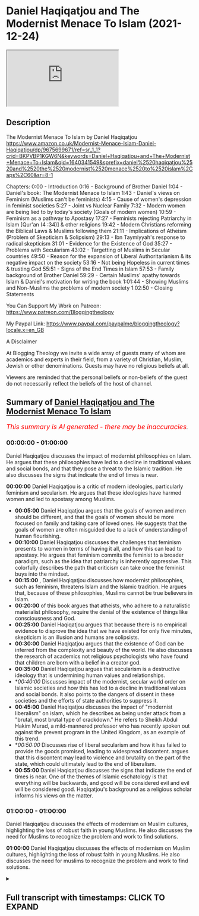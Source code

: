# Daniel Haqiqatjou and The Modernist Menace To Islam (2021-12-24)

<iframe loading='lazy' src='https://www.youtube.com/embed/mZAZktv6HWM'></iframe>

## Description

The Modernist Menace To Islam by Daniel Haqiqatjou 
https://www.amazon.co.uk/Modernist-Menace-Islam-Daniel-Haqiqatjou/dp/9675699671/ref=sr_1_1?crid=BKPVBP1KGW6N&keywords=Daniel+Haqiqatjou+and+The+Modernist+Menace+To+Islam&qid=1640341549&sprefix=daniel%2520haqiqatjou%2520and%2520the%2520modernist%2520menace%2520to%2520islam%2Caps%2C60&sr=8-1

Chapters:
0:00 - Introduction
0:16 - Background of Brother Daniel
1:04 - Daniel's book: The Modernist Menace to Islam
1:43 - Daniel's views on Feminism
(Muslims can't be feminists)
4:15 - Cause of women's depression in feminist societies
5:27 - Joint vs Nuclear Family
7:32 - Modern women are being lied to by today's society (Goals of modern women)
10:59 - Feminism as a pathway to Apostasy
17:27 - Feminists rejecting Patriarchy in Islam [Qur'an (4 :34)] & other religions
19:42 - Modern Christians reforming the Biblical Laws & Muslims following them
21:11 - Implications of Atheism 
(Problem of Skepticism & Solipsism)
29:13 - Ibn Taymiyyah's response to radical skepticism
31:01 - Evidence for the Existence of God
35:27 - Problems with Secularism
43:02 - Targetting of Muslims in Secular countries
49:50 - Reason for the expansion of Liberal Authoritarianism & its negative impact on the society
53:16 - Not being Hopeless in current times & trusting God
55:51 - Signs of the End Times in Islam
57:53 - Family background of Brother Daniel
59:29 - Certain Muslims' apathy towards Islam & Daniel's motivation for writing the book
1:01:44 - Showing Muslims and Non-Muslims the problems of modern society
1:02:50 - Closing Statements


You Can Support My Work on Patreon:
https://www.patreon.com/Bloggingtheology

My Paypal Link: 
https://www.paypal.com/paypalme/bloggingtheology?locale.x=en_GB

A Disclaimer

At Blogging Theology we invite a wide array of guests many of whom are academics and experts in their field, from a variety of Christian, Muslim, Jewish or other denominations. Guests may have no religious beliefs at all. 

Viewers are reminded that the personal beliefs or non-beliefs of the guest do not necessarily reflect the beliefs of the host of channel.

## Summary of [Daniel Haqiqatjou and The Modernist Menace To Islam](https://www.youtube.com/watch?v=mZAZktv6HWM)


*<span style="color:red; font-size:125%">This summary is AI generated - there may be inaccuracies</span>. [](/)*

### <a onclick="modifyYTiframeseektime('0')">00:00:00</a> - <a onclick="modifyYTiframeseektime('3600')">01:00:00</a>

 Daniel Haqiqatjou discusses the impact of modernist philosophies on Islam. He argues that these philosophies have led to a decline in traditional values and social bonds, and that they pose a threat to the Islamic tradition. He also discusses the signs that indicate the end of times is near.

**<a onclick="modifyYTiframeseektime('0')">00:00:00</a>** Daniel Haqiqatjou is a critic of modern ideologies, particularly feminism and secularism. He argues that these ideologies have harmed women and led to apostasy among Muslims.
* **<a onclick="modifyYTiframeseektime('300')">00:05:00</a>** Daniel Haqiqatjou argues that the goals of women and men should be different, and that the goals of women should be more focused on family and taking care of loved ones. He suggests that the goals of women are often misguided due to a lack of understanding of human flourishing.
* **<a onclick="modifyYTiframeseektime('600')">00:10:00</a>** Daniel Haqiqatjou discusses the challenges that feminism presents to women in terms of having it all, and how this can lead to apostasy. He argues that feminism commits the feminist to a broader paradigm, such as the idea that patriarchy is inherently oppressive. This colorfully describes the path that criticism can take once the feminist buys into the mindset.
* **<a onclick="modifyYTiframeseektime('900')">00:15:00</a>** , Daniel Haqiqatjou discusses how modernist philosophies, such as feminism, threatens Islam and the Islamic tradition. He argues that, because of these philosophies, Muslims cannot be true believers in Islam.
* **<a onclick="modifyYTiframeseektime('1200')">00:20:00</a>** of this book argues that atheists, who adhere to a naturalistic materialist philosophy, require the denial of the existence of things like consciousness and God.
* **<a onclick="modifyYTiframeseektime('1500')">00:25:00</a>** Daniel Haqiqatjou argues that because there is no empirical evidence to disprove the idea that we have existed for only five minutes, skepticism is an illusion and humans are solipsists.
* **<a onclick="modifyYTiframeseektime('1800')">00:30:00</a>** Daniel Haqiqatjou argues that the existence of God can be inferred from the complexity and beauty of the world. He also discusses the research of academics not religious psychologists who have found that children are born with a belief in a creator god.
* **<a onclick="modifyYTiframeseektime('2100')">00:35:00</a>** Daniel Haqiqatjou argues that secularism is a destructive ideology that is undermining human values and relationships.
* **<a onclick="modifyYTiframeseektime('2400')">00:40:00</a>* Discusses impact of the modernist, secular world order on Islamic societies and how this has led to a decline in traditional values and social bonds. It also points to the dangers of dissent in these societies and the efforts of state authorities to suppress it.
* **<a onclick="modifyYTiframeseektime('2700')">00:45:00</a>** Daniel Haqiqatjou discusses the impact of "modernist liberalism" on islam, which he describes as being under attack from a "brutal, most brutal type of crackdown." He refers to Sheikh Abdul Hakim Murad, a mild-mannered professor who has recently spoken out against the prevent program in the United Kingdom, as an example of this trend.
* **<a onclick="modifyYTiframeseektime('3000')">00:50:00</a>* Discusses rise of liberal secularism and how it has failed to provide the goods promised, leading to widespread discontent. argues that this discontent may lead to violence and brutality on the part of the state, which could ultimately lead to the end of liberalism.
* **<a onclick="modifyYTiframeseektime('3300')">00:55:00</a>**  Daniel Haqiqatjou discusses the signs that indicate the end of times is near. One of the themes of Islamic eschatology is that everything will be backwards, and good will be considered evil and evil will be considered good. Haqiqatjou's background as a religious scholar informs his views on the matter.
### <a onclick="modifyYTiframeseektime('3600')">01:00:00</a> - <a onclick="modifyYTiframeseektime('3600')">01:00:00</a>

Daniel Haqiqatjou discusses the effects of modernism on Muslim cultures, highlighting the loss of robust faith in young Muslims. He also discusses the need for Muslims to recognize the problem and work to find solutions.

**<a onclick="modifyYTiframeseektime('3600')">01:00:00</a>** Daniel Haqiqatjou discusses the effects of modernism on Muslim cultures, highlighting the loss of robust faith in young Muslims. He also discusses the need for muslims to recognize the problem and work to find solutions.

<details><summary><h2>Full transcript with timestamps: CLICK TO EXPAND</h2></summary>

<a onclick="modifyYTiframeseektime('2')">0:00:02</a> Well hello everyone again and welcome to 
Blogging Theology. Today I am delighted    
<a onclick="modifyYTiframeseektime('8')">0:00:08</a> to talk to Daniel Haqiqatjou! 
You are most welcome Daniel.    
<a onclick="modifyYTiframeseektime('14')">0:00:14</a> Thank you for having me Paul. Just a little 
bit background for those who who don't know    
<a onclick="modifyYTiframeseektime('19')">0:00:19</a> Daniel: he was born in Houston, Texas and comes from 
what he calls a secular a liberal secular muslim    
<a onclick="modifyYTiframeseektime('26')">0:00:26</a> background he studied physics as an 
undergraduate at Harvard University and    
<a onclick="modifyYTiframeseektime('31')">0:00:31</a> completed graduate studies in philosophy (a great 
combination by the way physics and philosophy).    
<a onclick="modifyYTiframeseektime('36')">0:00:36</a> He is a student of knowledge studying 
traditionally with respected scholars, he's    
<a onclick="modifyYTiframeseektime('42')">0:00:42</a> the founder and editor in chief of MuslimSkeptic
and alternative muslim news research and opinion    
<a onclick="modifyYTiframeseektime('49')">0:00:49</a> outlet. He's also the founder of Alasna Institute 
and writes in lectures on contemporary issues    
<a onclick="modifyYTiframeseektime('56')">0:00:56</a> surrounding muslims and modernity over the past 10 
years and has spoken at universities and mosques    
<a onclick="modifyYTiframeseektime('62')">0:01:02</a> around the world. I recently read his fascinating 
new book here it is The Modernist Menace to    
<a onclick="modifyYTiframeseektime('69')">0:01:09</a> Islam, A Muslim Critique of Modern -Isms which is an 
uncompromising critique of contemporary ideologies    
<a onclick="modifyYTiframeseektime('79')">0:01:19</a> ranging from feminism to secularism to atheism. 
Daniel is very popular with many muslims for his    
<a onclick="modifyYTiframeseektime('87')">0:01:27</a> confident no-nonsense defense of traditional 
islam and his refutations of many aspects of    
<a onclick="modifyYTiframeseektime('94')">0:01:34</a> the zeitgeist which he believes threaten muslim 
faith. Now his book the Modernist Menace to Islam    
<a onclick="modifyYTiframeseektime('101')">0:01:41</a> covers many subjects but can we perhaps begin by 
looking at your views on feminism which take up    
<a onclick="modifyYTiframeseektime('108')">0:01:48</a> a big chunk of your book. Actually you mention in 
your book that at Harvard you considered yourself    
<a onclick="modifyYTiframeseektime('114')">0:01:54</a> a feminist because of the damage done by 
domestic abuse against women now you see    
<a onclick="modifyYTiframeseektime('122')">0:02:02</a> feminism as not only a problem but as a pathway 
to apostasy. Could you explain what happened?  
<a onclick="modifyYTiframeseektime('132')">0:02:12</a> Well I realized that um well 
let me just start by saying this  
<a onclick="modifyYTiframeseektime('141')">0:02:21</a> i realized that islam first of all 
is a patriarchal religion islam    
<a onclick="modifyYTiframeseektime('148')">0:02:28</a> is patriarchal at its core and 
feminism is contrary at its essence to    
<a onclick="modifyYTiframeseektime('156')">0:02:36</a> patriarchy feminism is an attack against 
patriarchy and so this was really the    
<a onclick="modifyYTiframeseektime('162')">0:02:42</a> first sign that look if i'm going to be 
a muslim i cannot be a feminist this is  
<a onclick="modifyYTiframeseektime('172')">0:02:52</a> isn't feminism in islam so what i came to 
realize pretty quickly is that feminism doesn't    
<a onclick="modifyYTiframeseektime('179')">0:02:59</a> have a monopoly over defending women's rights uh 
feminism doesn't have a monopoly over protecting    
<a onclick="modifyYTiframeseektime('187')">0:03:07</a> women from uh legitimate domestic abuse 
uh you know real cases of domestic abuse    
<a onclick="modifyYTiframeseektime('193')">0:03:13</a> or domestic violence or what have you um in 
fact all systems of morality claim to protect    
<a onclick="modifyYTiframeseektime('201')">0:03:21</a> women's rights and men's rights and everyone's 
rights that's what all systems of morality    
<a onclick="modifyYTiframeseektime('208')">0:03:28</a> claim but who is really true to that claim 
which system of morality is true to that claim    
<a onclick="modifyYTiframeseektime('214')">0:03:34</a> and when we do that kind of analysis and 
we do that kind of comparison we see that    
<a onclick="modifyYTiframeseektime('220')">0:03:40</a> feminism actually has created women who are 
oppressed and who are very unhappy who are very    
<a onclick="modifyYTiframeseektime('228')">0:03:48</a> um you know beleaguered by the the modern 
conception of what a woman should be and what    
<a onclick="modifyYTiframeseektime('234')">0:03:54</a> a woman should do and how a woman should live um 
and all of the studies and statistics bear this    
<a onclick="modifyYTiframeseektime('241')">0:04:01</a> out that women are more depressed than they've 
ever been in countries where they have the most    
<a onclick="modifyYTiframeseektime('248')">0:04:08</a> they that score the highest on the so-called 
feminist index or women's rights index indices so    
<a onclick="modifyYTiframeseektime('255')">0:04:15</a> daniel what is it daniel specifically that is 
making women depressed in these very high feminist    
<a onclick="modifyYTiframeseektime('262')">0:04:22</a> committed societies what's going on exactly do 
you think well the the scientific research hasn't    
<a onclick="modifyYTiframeseektime('270')">0:04:30</a> come to definitive conclusions because it's a 
highly politicized topic that goes contrary to    
<a onclick="modifyYTiframeseektime('277')">0:04:37</a> the zeitgeist as you said the the western 
modernist zeitgeist but as muslims i think it's    
<a onclick="modifyYTiframeseektime('285')">0:04:45</a> we can see like when i look at my own family 
and i look to women in previous generations    
<a onclick="modifyYTiframeseektime('291')">0:04:51</a> such as my grandmothers my gran grandmothers my 
great-grandmothers the way that they lived their    
<a onclick="modifyYTiframeseektime('298')">0:04:58</a> lives and the stories i hear about how they were 
living granted this is anecdotal but they were    
<a onclick="modifyYTiframeseektime('305')">0:05:05</a> living very simple lives surrounded by loved ones 
taken care of by their husbands and their male    
<a onclick="modifyYTiframeseektime('312')">0:05:12</a> family taking care of children and being in these 
very supportive loving households and that was    
<a onclick="modifyYTiframeseektime('321')">0:05:21</a> the norm yes there were exceptions yes there are 
you know bad cases everywhere these were extended    
<a onclick="modifyYTiframeseektime('328')">0:05:28</a> families weren't they they weren't like our 
modern narrow nuclear family with just a mother    
<a onclick="modifyYTiframeseektime('332')">0:05:32</a> and a father and 2.4 kids or whatever it is these 
are much broader family structures and networks    
<a onclick="modifyYTiframeseektime('338')">0:05:38</a> weren't they i think yeah of course you have these 
extended families and and this is something that    
<a onclick="modifyYTiframeseektime('344')">0:05:44</a> the vast majority of humanity has lived in 
this kind of um with this kind of family    
<a onclick="modifyYTiframeseektime('349')">0:05:49</a> kinship structure and you know even if we just 
want to purely take an evolutionary perspective    
<a onclick="modifyYTiframeseektime('356')">0:05:56</a> if if we want to take a purely evolutionary 
secular perspective if humanity has been living    
<a onclick="modifyYTiframeseektime('363')">0:06:03</a> in these kinds of networks with these kinds 
of gender roles for men and women and women    
<a onclick="modifyYTiframeseektime('370')">0:06:10</a> through evolutionary processes have been 
conditioned to a certain kind of personality type    
<a onclick="modifyYTiframeseektime('375')">0:06:15</a> certain kinds of emotional emotions certain kinds 
of behavior certain types of instincts and then    
<a onclick="modifyYTiframeseektime('381')">0:06:21</a> suddenly within the past 100 years say or 50 years 
take them to a completely different mode of life    
<a onclick="modifyYTiframeseektime('390')">0:06:30</a> form of life then don't you think that that's 
going to have a big psychological impact and    
<a onclick="modifyYTiframeseektime('397')">0:06:37</a> arguably a destructive one so i think even from 
an evolution purely evolutionary perspective that    
<a onclick="modifyYTiframeseektime('403')">0:06:43</a> would make sense but from an islamic perspective 
from the islamic standpoint it makes sense as    
<a onclick="modifyYTiframeseektime('408')">0:06:48</a> well that allah has created women with certain 
intuition certain motherly instincts certain    
<a onclick="modifyYTiframeseektime('417')">0:06:57</a> um a certain need to have children a biological 
need to have children and nurture children and    
<a onclick="modifyYTiframeseektime('424')">0:07:04</a> family to be a supportive uh wife to be taken 
care of by a strong husband who loves her and    
<a onclick="modifyYTiframeseektime('434')">0:07:14</a> takes care of her and this is something that the 
modern world denies it fundamentally denies um you    
<a onclick="modifyYTiframeseektime('442')">0:07:22</a> can say nature or you can say it fundamentally 
denies the way that the creator has created    
<a onclick="modifyYTiframeseektime('448')">0:07:28</a> women and men yeah i mean there's a fascinating 
article by um khalid who i believe is your    
<a onclick="modifyYTiframeseektime('454')">0:07:34</a> wife actually um uh where she wrote incredibly 
articulate um and hard-hitting piece about the    
<a onclick="modifyYTiframeseektime('462')">0:07:42</a> myth or the lie as she calls it uh that women are 
told that they can have it all women can have it    
<a onclick="modifyYTiframeseektime('468')">0:07:48</a> all so they can have a career they can have highly 
successful jobs and they can have a family and    
<a onclick="modifyYTiframeseektime('473')">0:07:53</a> they can have children they can have everything 
and she's saying this is a lie because obviously    
<a onclick="modifyYTiframeseektime('478')">0:07:58</a> common sense would suggest one can't have it 
all but this results in this kind of existential    
<a onclick="modifyYTiframeseektime('483')">0:08:03</a> crisis that leads to depression and unhappiness 
that you allude to would that be a key factor do    
<a onclick="modifyYTiframeseektime('488')">0:08:08</a> you think in what you're describing yeah why are 
these goals that women should have you know to    
<a onclick="modifyYTiframeseektime('495')">0:08:15</a> be you know a c-level executive at a fortune 500 
company and you know why should that be a goal for    
<a onclick="modifyYTiframeseektime('505')">0:08:25</a> women why should that be a goal for 
men i mean we could ask these fun    
<a onclick="modifyYTiframeseektime('508')">0:08:28</a> we should ask these fundamental questions about 
the meaning of life and how we should spend the    
<a onclick="modifyYTiframeseektime('514')">0:08:34</a> limited time we have in this dunya on this 
earth why are these goals to pursue again    
<a onclick="modifyYTiframeseektime('520')">0:08:40</a> even if we take the assumption the materialistic 
assumption that happiness is the ultimate end okay    
<a onclick="modifyYTiframeseektime('530')">0:08:50</a> i think most people don't have a kind of 
reductionist understanding of happiness that oh    
<a onclick="modifyYTiframeseektime('537')">0:08:57</a> happiness just means dopamine neurotransmitters 
in the brain and because if that truly were    
<a onclick="modifyYTiframeseektime('544')">0:09:04</a> you know the kind of happiness that humans should 
aspire to then we should just be hooked up to    
<a onclick="modifyYTiframeseektime('549')">0:09:09</a> these kind of like or given soma right a brave 
new world just be given certain drugs that will    
<a onclick="modifyYTiframeseektime('555')">0:09:15</a> um you know artificially create this sense of 
this high of euphoria constantly like if that's    
<a onclick="modifyYTiframeseektime('563')">0:09:23</a> truly you know our view of what happiness is 
and how it should be pursued but no we have a    
<a onclick="modifyYTiframeseektime('568')">0:09:28</a> we have a more complex um profound understanding 
of human flourishing and and what true happiness    
<a onclick="modifyYTiframeseektime('575')">0:09:35</a> in in the in its fullest sense means i think 
all humans share this um this kind of view    
<a onclick="modifyYTiframeseektime('582')">0:09:42</a> and if that's the case then why would you know 
maximizing our income at all costs no matter what    
<a onclick="modifyYTiframeseektime('591')">0:09:51</a> why would why would that lead to that kind of 
happiness why would you know becoming a you know    
<a onclick="modifyYTiframeseektime('596')">0:09:56</a> c-level executive for a fortune 500 company or you 
know becoming the most you know renowned academic    
<a onclick="modifyYTiframeseektime('604')">0:10:04</a> in the university system but you had to sacrifice 
uh all meaningful human connection and and really    
<a onclick="modifyYTiframeseektime('612')">0:10:12</a> i mean this is again a scientific fact and 
it's also a metaphysical truth that the deepest    
<a onclick="modifyYTiframeseektime('618')">0:10:18</a> connections that we have as human beings are with 
blood with kin and you know we can obviously make    
<a onclick="modifyYTiframeseektime('624')">0:10:24</a> connections deep profound connections with others 
who are not kin but you cannot take a human being    
<a onclick="modifyYTiframeseektime('633')">0:10:33</a> and break him off of all family ties and 
expect that he will be in his best state uh    
<a onclick="modifyYTiframeseektime('639')">0:10:39</a> psychologically even though we all know family 
members can be difficult but that's also the    
<a onclick="modifyYTiframeseektime('645')">0:10:45</a> benefit of having extended family because if you 
if you have trouble with one or two family members    
<a onclick="modifyYTiframeseektime('650')">0:10:50</a> you still have an entire network a support system 
uh to to be able to live happily with and and    
<a onclick="modifyYTiframeseektime('658')">0:10:58</a> you know support so you've mentioned the the 
difficulties that this whole uh the feminist    
<a onclick="modifyYTiframeseektime('663')">0:11:03</a> thrusters presents to women in terms of having it 
all and that that being a myth but you also did    
<a onclick="modifyYTiframeseektime('668')">0:11:08</a> mention that feminism is a pathway to apostasy 
and in your book you uh you do outline several    
<a onclick="modifyYTiframeseektime('674')">0:11:14</a> stages that doesn't start off with apostasy far 
from it but as the end stage i think it's stage    
<a onclick="modifyYTiframeseektime('679')">0:11:19</a> five or something where where uh after a series 
of uh struggling with the text and the hadith    
<a onclick="modifyYTiframeseektime('686')">0:11:26</a> and the ulama and the scholarly rulings over the 
centuries ultimately the muslim feminists as you    
<a onclick="modifyYTiframeseektime('692')">0:11:32</a> as you understand them will end up apostasizing 
uh what what is this final end stage why do women    
<a onclick="modifyYTiframeseektime('698')">0:11:38</a> what are some women anyway apostasize some islam 
well they um that's not their conscious goal    
<a onclick="modifyYTiframeseektime('706')">0:11:46</a> or they don't necessarily consciously see 
it happening it's just something that they    
<a onclick="modifyYTiframeseektime('710')">0:11:50</a> fall into because of what feminism commits them 
to intellectually and emotionally because the    
<a onclick="modifyYTiframeseektime('719')">0:11:59</a> you know the way that i describe the 
stages is that the first stage is basically    
<a onclick="modifyYTiframeseektime('724')">0:12:04</a> coming from perhaps legitimate grievances with 
certain muslim male figures that they see in    
<a onclick="modifyYTiframeseektime('730')">0:12:10</a> their lives maybe at the mosque or you know in the 
broader community and they have these criticisms    
<a onclick="modifyYTiframeseektime('738')">0:12:18</a> and they feel like or grievances and they feel 
like feminism addresses those grievances but    
<a onclick="modifyYTiframeseektime('744')">0:12:24</a> the thing is that feminism commits the feminist 
to a broader paradigm or a broader commitment    
<a onclick="modifyYTiframeseektime('752')">0:12:32</a> such as the idea that patriarchy is inherently 
oppressive male authority is inherently a pr    
<a onclick="modifyYTiframeseektime('762')">0:12:42</a> excuse me male authority is inherently oppressive 
and anything that lacks female representation is    
<a onclick="modifyYTiframeseektime('771')">0:12:51</a> inherently illegitimate so that takes that takes 
them through down this path so initially it starts    
<a onclick="modifyYTiframeseektime('779')">0:12:59</a> with these perhaps legitimate grievances with a 
local imam or some figure somewhere in the muslim    
<a onclick="modifyYTiframeseektime('787')">0:13:07</a> community but then the because of these other 
commitments that criticism cannot just stop with    
<a onclick="modifyYTiframeseektime('794')">0:13:14</a> the local imam it has to be extended to well all 
of the islamic scholarly tradition because when we    
<a onclick="modifyYTiframeseektime('801')">0:13:21</a> look at the islamic tradition it is predominantly 
muslim men who are the main intellectuals and    
<a onclick="modifyYTiframeseektime('809')">0:13:29</a> the main scholars of this tradition and 
that's not to say that there have been    
<a onclick="modifyYTiframeseektime('814')">0:13:34</a> been female scholars because they're they there 
have been but they were definitely a very small    
<a onclick="modifyYTiframeseektime('821')">0:13:41</a> minority so then we have to ask the question or 
the feminist will ask the question why is this and    
<a onclick="modifyYTiframeseektime('827')">0:13:47</a> the answer that feminism gives is because is that 
the men of this tradition have been marginalizing    
<a onclick="modifyYTiframeseektime('834')">0:13:54</a> women deliberately and have been actually 
silencing these women or holding them back    
<a onclick="modifyYTiframeseektime('841')">0:14:01</a> uh preventing them from speaking that's the 
feminist answer so what this this color is    
<a onclick="modifyYTiframeseektime('847')">0:14:07</a> the entire scholarly tradition you look at someone 
like imam razadi well why isn't ghazali why is it    
<a onclick="modifyYTiframeseektime('857')">0:14:17</a> lifting up women and you know why is he you know 
not bringing someone uh you know alongside him and    
<a onclick="modifyYTiframeseektime('865')">0:14:25</a> trying to champion uh women's voices clearly he's 
marginalizing women he's actually silencing women    
<a onclick="modifyYTiframeseektime('873')">0:14:33</a> he has all of this authority and never once 
does he use it to uh promote the visibility uh    
<a onclick="modifyYTiframeseektime('880')">0:14:40</a> of a woman's voice for example these are the kinds 
of thoughts that will inevitably come once you've    
<a onclick="modifyYTiframeseektime('886')">0:14:46</a> bought in to the feminist mindset and and so this 
extends through all of islamic scholarship and    
<a onclick="modifyYTiframeseektime('894')">0:14:54</a> once you have undermined the moral legitimacy of 
all of these islamic scholars then really how can    
<a onclick="modifyYTiframeseektime('902')">0:15:02</a> you access the isl islam how can you access islam 
itself the only reason that we have islam the only    
<a onclick="modifyYTiframeseektime('910')">0:15:10</a> reason that we have the quran or we have hadith or 
we have we have you know tafsir or the spiritual    
<a onclick="modifyYTiframeseektime('918')">0:15:18</a> sciences of tasawa for any of these uh important 
islamic sciences ulum is because of this vast    
<a onclick="modifyYTiframeseektime('928')">0:15:28</a> rigorous uh tradition of islamic transmission 
the scholarly tradition this is this is the    
<a onclick="modifyYTiframeseektime('935')">0:15:35</a> only reason that we have it so then you have 
un you fundamentally undermined that tradition    
<a onclick="modifyYTiframeseektime('940')">0:15:40</a> just because of your feminist commitments 
but but it doesn't even stop there because    
<a onclick="modifyYTiframeseektime('945')">0:15:45</a> you have to start questioning um hadith 
you have to start questioning the quran    
<a onclick="modifyYTiframeseektime('951')">0:15:51</a> and this is where okay because you can still 
you can it's you know questionable whether    
<a onclick="modifyYTiframeseektime('956')">0:15:56</a> you can be a muslim if you've rejected the 
islamic tradition because you have no basis    
<a onclick="modifyYTiframeseektime('963')">0:16:03</a> for making claims about the quran and hadith or 
you're just being intellectually inconsistent    
<a onclick="modifyYTiframeseektime('968')">0:16:08</a> for example you say oh yeah i believe in 
um you know the this interpretation of the    
<a onclick="modifyYTiframeseektime('973')">0:16:13</a> quran okay well where did you get that 
interpretation of quran did you take it    
<a onclick="modifyYTiframeseektime('978')">0:16:18</a> from a scholar from the sky like from you know ibn 
kefir or imam kortubi from the tafsir tradition or    
<a onclick="modifyYTiframeseektime('986')">0:16:26</a> you just happen to have a understanding of 
the quran on your own that happens to match    
<a onclick="modifyYTiframeseektime('993')">0:16:33</a> the orthodox interpretation how convenient 
but in reality we see most of these feminists    
<a onclick="modifyYTiframeseektime('1000')">0:16:40</a> completely heterodox and bring these deviant 
bizarre interpretations of the quran and academics    
<a onclick="modifyYTiframeseektime('1009')">0:16:49</a> such as amina wadud for example who says outright 
that we should have the ability to say no to the    
<a onclick="modifyYTiframeseektime('1015')">0:16:55</a> quran if we have a moral problem with something 
that we read in the quran and we see that this is    
<a onclick="modifyYTiframeseektime('1022')">0:17:02</a> contrary to our conscience then we should have 
the moral right to say no to the quran and    
<a onclick="modifyYTiframeseektime('1029')">0:17:09</a> it's a very difficult thing to understand because 
the quran is or describes itself as the actual    
<a onclick="modifyYTiframeseektime('1034')">0:17:14</a> speech of god himself so it sounds like they're 
inviting people to say no to god and people who    
<a onclick="modifyYTiframeseektime('1040')">0:17:20</a> say no to god are not normally characterized as 
believers rather as anti-believers there uh and    
<a onclick="modifyYTiframeseektime('1046')">0:17:26</a> so on i mean i i'm reading from a very moderate 
translation here this is translation of the quran    
<a onclick="modifyYTiframeseektime('1051')">0:17:31</a> by abdul haleem the famous british scholar and 
just the the famous 4 34 004 verse 34 which you    
<a onclick="modifyYTiframeseektime('1059')">0:17:39</a> alluded to several times in your book and there 
are different translations of them this is a very    
<a onclick="modifyYTiframeseektime('1063')">0:17:43</a> moderate translation it says husbands should take 
good care of their wives with the bounties god has    
<a onclick="modifyYTiframeseektime('1070')">0:17:50</a> given to some more than others and with what they 
spend out of their own money righteous wives are    
<a onclick="modifyYTiframeseektime('1076')">0:17:56</a> devout and god what what god has given them uh 
what god sorry what god would have them guard    
<a onclick="modifyYTiframeseektime('1083')">0:18:03</a> in their husband's absence and so on but this 
is clearly patriarchal and this is god speaking    
<a onclick="modifyYTiframeseektime('1091')">0:18:11</a> uh if you're a muslim obviously and there are 
many similar verses in the new testament and in    
<a onclick="modifyYTiframeseektime('1095')">0:18:15</a> the jewish bible and probably in most scriptures 
in the world's religions it's not all scriptures    
<a onclick="modifyYTiframeseektime('1100')">0:18:20</a> of the world's religion so to say no to to god 
whatever tradition you're in is quite a big price    
<a onclick="modifyYTiframeseektime('1106')">0:18:26</a> to pay for your conscience as you put it yeah i 
mean this is actually the nature of feminism from    
<a onclick="modifyYTiframeseektime('1114')">0:18:34</a> the first wave of feminism um activists like 
elizabeth caddy stanton for example or susan b    
<a onclick="modifyYTiframeseektime('1122')">0:18:42</a> anthony they were very rapidly anti-religious 
and they identified like this is the main    
<a onclick="modifyYTiframeseektime('1130')">0:18:50</a> support behind patriarchy as a concept within 
society is religion and so they were um    
<a onclick="modifyYTiframeseektime('1138')">0:18:58</a> they understood very well their project to attack 
um the church and to attack the bible they even    
<a onclick="modifyYTiframeseektime('1147')">0:19:07</a> wrote you know the woman's bible as a kind of act 
of defiance against the church like i'm and this    
<a onclick="modifyYTiframeseektime('1154')">0:19:14</a> is we're talking about the 19th century imagine 
somewhat like a muslim today we we can complain    
<a onclick="modifyYTiframeseektime('1159')">0:19:19</a> about amina wadud saying no to the quran but to 
her credit she hasn't written a woman's quran    
<a onclick="modifyYTiframeseektime('1166')">0:19:26</a> right so this is but these are the these 
are the type of people that muslim feminists    
<a onclick="modifyYTiframeseektime('1173')">0:19:33</a> hold in high regard as the founders of the 
feminist movement and and it's it's anti-religion    
<a onclick="modifyYTiframeseektime('1180')">0:19:40</a> from its very beginning so it seems to me people 
do this they do they're not on this issue but on    
<a onclick="modifyYTiframeseektime('1185')">0:19:45</a> the issue the homosexuality issue and so on they 
can say about the bible ah well the apostle paul    
<a onclick="modifyYTiframeseektime('1190')">0:19:50</a> in romans chapter 1 or 1 corinthians 6 9 he 
didn't really understand modern understandings    
<a onclick="modifyYTiframeseektime('1195')">0:19:55</a> of homosexuality and therefore what he said 
is strictly cultural is irrelevant we leave    
<a onclick="modifyYTiframeseektime('1200')">0:20:00</a> it 2000 years ago but you're talking about the 
quran which every syllable claims to be from god    
<a onclick="modifyYTiframeseektime('1205')">0:20:05</a> you can't say that god didn't understand you know 
he is eternally present he understands everything    
<a onclick="modifyYTiframeseektime('1211')">0:20:11</a> and this is his final commandment his final word 
to mankind from a muslim point of view so you    
<a onclick="modifyYTiframeseektime('1217')">0:20:17</a> can't make that hermeneutical move you're simply 
not open to one i don't think islamically anyway    
<a onclick="modifyYTiframeseektime('1225')">0:20:25</a> yeah i completely agree the quran is setting a 
moral standard um from the time of the prophet    
<a onclick="modifyYTiframeseektime('1233')">0:20:33</a> sallallahu alaihi wasallam till the 
end of time and if you're going to have    
<a onclick="modifyYTiframeseektime('1238')">0:20:38</a> a moral objection that's going to create problems 
for your faith okay well that's that's very very    
<a onclick="modifyYTiframeseektime('1245')">0:20:45</a> interesting thank you for that that's moving on 
now to uh that there may many gems actually in    
<a onclick="modifyYTiframeseektime('1250')">0:20:50</a> this book if people uh get it um it's full of 
a very robust refutations of the contemporary    
<a onclick="modifyYTiframeseektime('1256')">0:20:56</a> zeitgeist and there's just a little section 
here on page 18 if i if i may just read it    
<a onclick="modifyYTiframeseektime('1261')">0:21:01</a> to uh viewers just so they get a flavor of 
uh daniel's book and it's and apparently an    
<a onclick="modifyYTiframeseektime('1268')">0:21:08</a> um a not particularly gripping headlight it 
says the unintended implications of atheism    
<a onclick="modifyYTiframeseektime('1274')">0:21:14</a> but i thought it was rather clever he writes 
materialists naturalists and atheists have a long    
<a onclick="modifyYTiframeseektime('1280')">0:21:20</a> history of denying the existence of things that do 
not fit into their very narrow limited conception    
<a onclick="modifyYTiframeseektime('1286')">0:21:26</a> of existence god is always number one on their 
list of targets for denial but what the public    
<a onclick="modifyYTiframeseektime('1294')">0:21:34</a> does not realize and atheists do not publicize 
is that their naturalistic materialist philosophy    
<a onclick="modifyYTiframeseektime('1301')">0:21:41</a> requires the denial of much more than god this is 
where it gets interesting i think they do not want    
<a onclick="modifyYTiframeseektime('1307')">0:21:47</a> the public at large to be aware of this because 
then the people will wake up and see what a silly    
<a onclick="modifyYTiframeseektime('1313')">0:21:53</a> picture of the world these philosophers these 
philosophies rather commit one two for example the    
<a onclick="modifyYTiframeseektime('1320')">0:22:00</a> strict scientific empiricism required by the new 
atheists the idea that the only things that exist    
<a onclick="modifyYTiframeseektime('1327')">0:22:07</a> are those observable and detectable by science 
also requires denying the existence of the minds    
<a onclick="modifyYTiframeseektime('1335')">0:22:15</a> and certainly the minds of others science 
has not detected the mind only electrical    
<a onclick="modifyYTiframeseektime('1341')">0:22:21</a> signals in the brain can be detected but that 
is not the same thing as the mind daniel writes    
<a onclick="modifyYTiframeseektime('1347')">0:22:27</a> have you ever seen someone else's mind the test 
we can all do have you experienced their inner    
<a onclick="modifyYTiframeseektime('1353')">0:22:33</a> thoughts have you felt their emotions no all 
we can see is external behavior the internal    
<a onclick="modifyYTiframeseektime('1361')">0:22:41</a> mind of others is inaccessible to our perceptual 
faculties so does that mean that we disbelieve    
<a onclick="modifyYTiframeseektime('1368')">0:22:48</a> that others possess consciousnesses like our 
own if we consistently apply the standards of    
<a onclick="modifyYTiframeseektime('1374')">0:22:54</a> scientific empiricism used by atheists 
that would be the inescapable conclusion    
<a onclick="modifyYTiframeseektime('1380')">0:23:00</a> doing so is preposterous which is why we reject 
scientific empiricism and the simple-minded    
<a onclick="modifyYTiframeseektime('1387')">0:23:07</a> atheism that relies on it end quote so that's 
a typical bit of prose there from daniel in his    
<a onclick="modifyYTiframeseektime('1394')">0:23:14</a> uh book lots of punchy arguments uh there um so 
i'll leave that for you but there's anything you    
<a onclick="modifyYTiframeseektime('1400')">0:23:20</a> want to to add to that i mean is it really the 
case we can't obviously we can't see people's    
<a onclick="modifyYTiframeseektime('1405')">0:23:25</a> minds we can't know what people think but is there 
no way of yet or gauging what the contents of    
<a onclick="modifyYTiframeseektime('1411')">0:23:31</a> someone's mind is are we really that in the dark 
about consciousness well this is a common point    
<a onclick="modifyYTiframeseektime('1417')">0:23:37</a> that's made um that's related to what's called 
the hard problem of consciousness um but basically    
<a onclick="modifyYTiframeseektime('1425')">0:23:45</a> our thoughts and our our feelings are things 
that are only accessible to us and they're and    
<a onclick="modifyYTiframeseektime('1433')">0:23:53</a> it's completely opaque uh to anyone outside of 
us and so what scientists or neurobiologists can    
<a onclick="modifyYTiframeseektime('1439')">0:23:59</a> do is they can associate certain kind of signals 
whether it's electrical signals or hormone signals    
<a onclick="modifyYTiframeseektime('1445')">0:24:05</a> neurotransmitters um with certain emotions 
or certain parts of the brain are lighting up    
<a onclick="modifyYTiframeseektime('1452')">0:24:12</a> in their scans but it's but that feeling like 
what is this person feeling or the phenom what's    
<a onclick="modifyYTiframeseektime('1459')">0:24:19</a> called the phenomenology of it cannot be by its 
nature by definition cannot be experienced by    
<a onclick="modifyYTiframeseektime('1466')">0:24:26</a> anyone else does that mean it does not exist 
right um and there are many things that are    
<a onclick="modifyYTiframeseektime('1473')">0:24:33</a> non-empirical and non-perceptible that we 
completely take for granted and we have no problem    
<a onclick="modifyYTiframeseektime('1480')">0:24:40</a> accepting um for example the past you know 
the past do we really how can we know that the    
<a onclick="modifyYTiframeseektime('1487')">0:24:47</a> our memories are of what has happened in the past 
haven't just been implanted and this is actually    
<a onclick="modifyYTiframeseektime('1493')">0:24:53</a> what they would say one of the professors uh at 
harvard uh in his classes he would begin the class    
<a onclick="modifyYTiframeseektime('1500')">0:25:00</a> by saying well how can can anyone prove to me that 
we didn't just pop into existence five minutes ago    
<a onclick="modifyYTiframeseektime('1510')">0:25:10</a> and all of our memories of the past also uh 
our brains came loaded with that kind of false    
<a onclick="modifyYTiframeseektime('1516')">0:25:16</a> information can you prove to me that that's not 
the case can you point to anything empirical    
<a onclick="modifyYTiframeseektime('1522')">0:25:22</a> that would disprove that no you can't 
prove point anything empirical because    
<a onclick="modifyYTiframeseektime('1528')">0:25:28</a> because of the way that i've defined the problem 
those have also been just created five minutes ago    
<a onclick="modifyYTiframeseektime('1533')">0:25:33</a> yeah this is a criterion skip this is a card rene 
descartes methodology of systematic methodological    
<a onclick="modifyYTiframeseektime('1539')">0:25:39</a> doubt but then he said i i don't doubt that i'm 
doubting congito eros son i think therefore i am i    
<a onclick="modifyYTiframeseektime('1546')">0:25:46</a> doubt therefore i am but of course the repository 
is and presumably it's implicit in your point that    
<a onclick="modifyYTiframeseektime('1550')">0:25:50</a> even that thought could actually be implanted by 
an evil genius into my brain which is like in a    
<a onclick="modifyYTiframeseektime('1556')">0:25:56</a> vat and even that could be artificially created so 
unfortunately even cartesian skepticism doesn't uh    
<a onclick="modifyYTiframeseektime('1562')">0:26:02</a> uh it's not skeptical enough i would argue 
anyway well yeah and so this is um the    
<a onclick="modifyYTiframeseektime('1567')">0:26:07</a> cartesian skepticism is one mode of skepticism 
in western philosophy the other more influential    
<a onclick="modifyYTiframeseektime('1575')">0:26:15</a> form of skepticism that has been adopted by 
atheists is human skepticism from david hume    
<a onclick="modifyYTiframeseektime('1582')">0:26:22</a> and um this is actually what the the passage you 
read is alluding to it's human skepticism that    
<a onclick="modifyYTiframeseektime('1590')">0:26:30</a> insists on empirical data and sense data that our 
understanding of everything is because our senses    
<a onclick="modifyYTiframeseektime('1598')">0:26:38</a> are taking in information from the world and and 
our mind forms this kind of map of the external    
<a onclick="modifyYTiframeseektime('1605')">0:26:45</a> world but how can we be sure that that external 
world exists and this is the kind of questioning    
<a onclick="modifyYTiframeseektime('1611')">0:26:51</a> that hume presents and it leads him to a kind 
of solipsism actually yeah because he denied    
<a onclick="modifyYTiframeseektime('1618')">0:26:58</a> causality even he said that we can't be sure 
that a cause b like the billiard balls famously    
<a onclick="modifyYTiframeseektime('1624')">0:27:04</a> how do we know how do we know that fire burns 
wool how we can't this was taken up ironically    
<a onclick="modifyYTiframeseektime('1630')">0:27:10</a> well not perhaps ironically in occasionalism 
and ash right theology where you have this    
<a onclick="modifyYTiframeseektime('1634')">0:27:14</a> um similar um world view yeah you're saying 
causality is an illusion the reality is just one    
<a onclick="modifyYTiframeseektime('1641')">0:27:21</a> thing happening after another yes in a linear 
uh timeline and it's only our an illusion of    
<a onclick="modifyYTiframeseektime('1647')">0:27:27</a> the mind that there's a cause and effect so yeah 
when it comes to this kind of skepticism like any    
<a onclick="modifyYTiframeseektime('1654')">0:27:34</a> atheist should really be a solipsist because 
the kind of skepticism that's used against    
<a onclick="modifyYTiframeseektime('1661')">0:27:41</a> god applies just as much to all of these things in 
that humans take for granted as truth but they're    
<a onclick="modifyYTiframeseektime('1669')">0:27:49</a> not non-empirical truths there's no empirical you 
know uh proof of the internal mind or the past or    
<a onclick="modifyYTiframeseektime('1679')">0:27:59</a> time itself what is time it's not a material thing 
um yeah time passes yeah we take all of these    
<a onclick="modifyYTiframeseektime('1686')">0:28:06</a> things for granted but this so if you look at at 
some debates that atheists have um some of the    
<a onclick="modifyYTiframeseektime('1694')">0:28:14</a> top atheist uh public intellectuals there's one 
person matt dillahunty have you heard of this guy    
<a onclick="modifyYTiframeseektime('1701')">0:28:21</a> i haven't actually no i perhaps i should have 
yeah he's american and he uh is probably the most    
<a onclick="modifyYTiframeseektime('1708')">0:28:28</a> well-known youtube atheist but he often engages 
with people like sam harris and richard dawkins    
<a onclick="modifyYTiframeseektime('1715')">0:28:35</a> yeah yeah he's like one level below them in terms 
of his notoriety but but he was actually pressed    
<a onclick="modifyYTiframeseektime('1722')">0:28:42</a> you know or he's often pressed by christians 
on these kinds of issues and ultimately he    
<a onclick="modifyYTiframeseektime('1729')">0:28:49</a> has to concede that yeah i really can't refute 
solipsism i can't deny that i'm not a solipsist    
<a onclick="modifyYTiframeseektime('1735')">0:28:55</a> despite you know despite myself so they can't just 
come out and be card-carrying solipsists because    
<a onclick="modifyYTiframeseektime('1742')">0:29:02</a> it's so absurd to most people it's so computing 
isn't it because you can't say anything meaningful    
<a onclick="modifyYTiframeseektime('1746')">0:29:06</a> if if we are the if i am the only reality i should 
say because i can only speak about myself as a    
<a onclick="modifyYTiframeseektime('1751')">0:29:11</a> solipsist scientist but what do you think 
about i mean this is slightly changing going    
<a onclick="modifyYTiframeseektime('1755')">0:29:15</a> away from your book but even tamir's response 
to this kind of magical skepticism which is a    
<a onclick="modifyYTiframeseektime('1759')">0:29:19</a> completely reframe the whole issue strikes 
me as rather compelling you know saying well    
<a onclick="modifyYTiframeseektime('1764')">0:29:24</a> we can't say anything about external reality if 
we go down the radical skeptic road so we need to    
<a onclick="modifyYTiframeseektime('1769')">0:29:29</a> uh you know rooted in our fitra understanding of 
causality and so on god is a fundamental of that    
<a onclick="modifyYTiframeseektime('1775')">0:29:35</a> reality and without god we can't have anything 
no perception nothing intelligible can be said    
<a onclick="modifyYTiframeseektime('1780')">0:29:40</a> about reality whatsoever so you know there are 
some things that are just given that we have to    
<a onclick="modifyYTiframeseektime('1785')">0:29:45</a> work with and accept that we can't go behind 
them if i've understood even correctly    
<a onclick="modifyYTiframeseektime('1792')">0:29:52</a> yeah i i understand him uh and those who argue 
in this kind of tamian line as making a sort    
<a onclick="modifyYTiframeseektime('1800')">0:30:00</a> of transcendental argument um and it's what i 
mean by transcendental argument because this    
<a onclick="modifyYTiframeseektime('1807')">0:30:07</a> is an argument that's also picked up in the 
western tradition by people like emmanuel kant    
<a onclick="modifyYTiframeseektime('1812')">0:30:12</a> and others but basically the the idea of a 
transcendental argument as a response to hume the    
<a onclick="modifyYTiframeseektime('1818')">0:30:18</a> kind of skepticism that hume has is that by virtue 
of speaking or thinking about these issues yeah    
<a onclick="modifyYTiframeseektime('1827')">0:30:27</a> that has to presuppose a reality exactly exactly 
and so this so you cannot doubt it it would be    
<a onclick="modifyYTiframeseektime('1838')">0:30:38</a> you know the kind of contradiction as analogous 
to saying this sentence is false right so that    
<a onclick="modifyYTiframeseektime('1845')">0:30:45</a> that kind of performative contradiction yeah 
uh so this is i think a very interesting and    
<a onclick="modifyYTiframeseektime('1851')">0:30:51</a> sophisticated argument against human skeptics i 
think it's a defeater of human human skepticism    
<a onclick="modifyYTiframeseektime('1856')">0:30:56</a> and uh that's the way that i read evan 
tamiya when he's discussing the fitra    
<a onclick="modifyYTiframeseektime('1861')">0:31:01</a> yeah okay um moving on and as someone who's 
studied physics at harvard what do you think    
<a onclick="modifyYTiframeseektime('1867')">0:31:07</a> is the best evidence for the existence of 
god the creator of the heavens and the earth    
<a onclick="modifyYTiframeseektime('1874')">0:31:14</a> well i find um a lot of the arguments to 
be intuitive um and to have to carry uh a    
<a onclick="modifyYTiframeseektime('1883')">0:31:23</a> lot of intuitive weight and i think that human 
beings are uh natural theists this is actually    
<a onclick="modifyYTiframeseektime('1892')">0:31:32</a> the statement of many psychologists today that 
they say that humans are naturally theistic    
<a onclick="modifyYTiframeseektime('1900')">0:31:40</a> and that we are born as theists believing in a 
creator god and they do studies of children and    
<a onclick="modifyYTiframeseektime('1906')">0:31:46</a> i did an um actual episode of this series 
on my youtube channel uh genius of islam    
<a onclick="modifyYTiframeseektime('1912')">0:31:52</a> and there's the second episode of this series is 
dedicated to atheism and so i cite different um    
<a onclick="modifyYTiframeseektime('1920')">0:32:00</a> academics in that non-muslim academics in that 
where they acknowledge that when we look and we    
<a onclick="modifyYTiframeseektime('1926')">0:32:06</a> asked children at a young age you know who created 
you know a car who created a house who created you    
<a onclick="modifyYTiframeseektime('1934')">0:32:14</a> know a building child children will say well man 
these are these are all man-made things uh and    
<a onclick="modifyYTiframeseektime('1941')">0:32:21</a> but when they ask the children okay who created 
this mountain who created this ocean who created    
<a onclick="modifyYTiframeseektime('1946')">0:32:26</a> the sky children will say oh god god created 
that and these children are not necessarily in    
<a onclick="modifyYTiframeseektime('1954')">0:32:34</a> theistic cultures so japanese children were asked 
this question uh and they what's fascinating is    
<a onclick="modifyYTiframeseektime('1962')">0:32:42</a> that shinto religion doesn't have a concept 
of a creator god like that concept is absent    
<a onclick="modifyYTiframeseektime('1969')">0:32:49</a> in the their religion so you can't say they 
were socialized to give this kind of response um    
<a onclick="modifyYTiframeseektime('1975')">0:32:55</a> olivera petrovic is the researcher she's oxford 
researcher and and she wrote a paper and then    
<a onclick="modifyYTiframeseektime('1981')">0:33:01</a> a book about this and so there are many kinds of 
arguments uh i think there's the um cosmological    
<a onclick="modifyYTiframeseektime('1990')">0:33:10</a> argument contingency argument i prefer or what 
i find very compelling to me and i guess uh    
<a onclick="modifyYTiframeseektime('1998')">0:33:18</a> eben tamiya rahima low would also agree with me is 
that the i guess what's called the design argument    
<a onclick="modifyYTiframeseektime('2005')">0:33:25</a> so there when i look at the into the world 
and i see the complexity and the beauty and    
<a onclick="modifyYTiframeseektime('2013')">0:33:33</a> the grandeur uh the sublime nature of the world 
around me and you know i i reflect on the the    
<a onclick="modifyYTiframeseektime('2020')">0:33:40</a> human body or the human cell and the complexity 
i just there's i i can't it's not like i'm    
<a onclick="modifyYTiframeseektime('2030')">0:33:50</a> doing a kind of a deduction in my mind that oh 
okay things are complex therefore god exists    
<a onclick="modifyYTiframeseektime('2037')">0:33:57</a> rather i just see that this is a creation of god 
i just experience it as this is from from god and    
<a onclick="modifyYTiframeseektime('2047')">0:34:07</a> so i don't i don't think that i think 
there can be many compelling arguments    
<a onclick="modifyYTiframeseektime('2051')">0:34:11</a> deductive arguments inductive arguments abductive 
argument to the best explanation arguments that    
<a onclick="modifyYTiframeseektime('2058')">0:34:18</a> can be given to establish uh the existence 
of god but i think ultimately what drives    
<a onclick="modifyYTiframeseektime('2065')">0:34:25</a> the compellingness of all of these arguments 
are deep intuitions that we have which which is    
<a onclick="modifyYTiframeseektime('2071')">0:34:31</a> the fifth raw but if you don't want to accept if a 
non-muslim doesn't want to accept the idea of just    
<a onclick="modifyYTiframeseektime('2076')">0:34:36</a> look at all the research that shows that children 
are born with this kind of understanding of the    
<a onclick="modifyYTiframeseektime('2082')">0:34:42</a> world that it's a create that's been created yeah 
there's research has been done at harvard univer    
<a onclick="modifyYTiframeseektime('2088')">0:34:48</a> malta and in oxford uh by academics not religious 
psychologists and others uh investigating uh the    
<a onclick="modifyYTiframeseektime('2095')">0:34:55</a> question of children's belief and it seems to 
be universal as you say every culture every    
<a onclick="modifyYTiframeseektime('2099')">0:34:59</a> civilization throughout history as far as we 
can see uh bears witness to uh this belief um    
<a onclick="modifyYTiframeseektime('2106')">0:35:06</a> and it doesn't seem to depend on a particular 
religious context shintoism as you say is not    
<a onclick="modifyYTiframeseektime('2111')">0:35:11</a> a theistic uh religion and the quran itself 
endlessly reiterates this the signs the ayat    
<a onclick="modifyYTiframeseektime('2117')">0:35:17</a> the the of god's uh power of his majesty of his 
creator creative uh mobility um in creation so um    
<a onclick="modifyYTiframeseektime('2125')">0:35:25</a> yeah that's very good thank you um if we can just 
shift gear a little bit here perhaps to another    
<a onclick="modifyYTiframeseektime('2131')">0:35:31</a> subject that you're very passionate about um and 
i'm in france and they're passionate about it here    
<a onclick="modifyYTiframeseektime('2136')">0:35:36</a> too and that is secularism we have a religion in 
france it's the official religion of the french    
<a onclick="modifyYTiframeseektime('2141')">0:35:41</a> republic and it's called secularism by esct in 
french um you don't like secularism very much    
<a onclick="modifyYTiframeseektime('2149')">0:35:49</a> so there's an understatement of the the of the 
hour um what's wrong with secularism daniel  
<a onclick="modifyYTiframeseektime('2157')">0:35:57</a> where where can i start how much time 
do we have okay yeah so um secularism is    
<a onclick="modifyYTiframeseektime('2168')">0:36:08</a> i mean from uh any kind of believing perspective 
or standpoint secularism is uh completely    
<a onclick="modifyYTiframeseektime('2177')">0:36:17</a> anti-religion obviously the deeper point is 
that it's a human because remember that if    
<a onclick="modifyYTiframeseektime('2185')">0:36:25</a> as we claim human beings are theistic 
inherently naturally you have a system that is    
<a onclick="modifyYTiframeseektime('2195')">0:36:35</a> taking god completely out of the public sphere 
and saying that god has no relevance to the way    
<a onclick="modifyYTiframeseektime('2203')">0:36:43</a> that we ultimately organize our lives in 
the way that we ultimately run our society    
<a onclick="modifyYTiframeseektime('2211')">0:36:51</a> so this should be understood as an anti-human 
ideology a an ideology that is actually going    
<a onclick="modifyYTiframeseektime('2217')">0:36:57</a> to destroy humanity and and this is i think 
what we are seeing i think secularism is    
<a onclick="modifyYTiframeseektime('2224')">0:37:04</a> destroying humanity and this is what i argue in 
the book in many many places but a lot of as as a    
<a onclick="modifyYTiframeseektime('2231')">0:37:11</a> sign of the fact that this is happening take these 
universal human values that muslims share with    
<a onclick="modifyYTiframeseektime('2239')">0:37:19</a> non-muslims like the value of marriage you know 
we all value uh the idea of marriage love between    
<a onclick="modifyYTiframeseektime('2250')">0:37:30</a> people let's just say love you know and forming 
these kinds of romantic relations between people    
<a onclick="modifyYTiframeseektime('2256')">0:37:36</a> uh of the opposite gender let's say that this is 
a universal value how about the value of family    
<a onclick="modifyYTiframeseektime('2264')">0:37:44</a> you know whether it's nuclear or extended family 
there there's a human who is going to say that    
<a onclick="modifyYTiframeseektime('2269')">0:37:49</a> no family has no value i mean that would be the 
extreme minority most people say yeah this is    
<a onclick="modifyYTiframeseektime('2274')">0:37:54</a> something that human beings value having healthy 
happy families what about community uh communal    
<a onclick="modifyYTiframeseektime('2280')">0:38:00</a> bonds um and and human beings naturally form 
groups and that that is you know in the modern    
<a onclick="modifyYTiframeseektime('2289')">0:38:09</a> world because of how much uh secularism and 
modernity has destroyed these kinds of relations    
<a onclick="modifyYTiframeseektime('2296')">0:38:16</a> nowadays people uh congregate around these 
artificial relations like uh what sports team    
<a onclick="modifyYTiframeseektime('2304')">0:38:24</a> do you love like let's rally around manchester 
united or liverpool or what and they get very    
<a onclick="modifyYTiframeseektime('2311')">0:38:31</a> aggressive around their team but they have 
these kinds of deep bonds with their fellow fans    
<a onclick="modifyYTiframeseektime('2318')">0:38:38</a> uh around sports for example or um i don't 
know star wars or harry potter or whatever    
<a onclick="modifyYTiframeseektime('2325')">0:38:45</a> these kinds of these kinds of uh this forms 
identity um so communal identity is another    
<a onclick="modifyYTiframeseektime('2332')">0:38:52</a> very important part of the human experience and 
uh and then religion as i mentioned religion is    
<a onclick="modifyYTiframeseektime('2339')">0:38:59</a> also very important to human to human beings so 
all on all these fronts secularism is destroying    
<a onclick="modifyYTiframeseektime('2348')">0:39:08</a> all of these things that we value 
the pair bonding and romantic bonding    
<a onclick="modifyYTiframeseektime('2356')">0:39:16</a> marriage and also long-term committed 
relationships have been have gone off    
<a onclick="modifyYTiframeseektime('2361')">0:39:21</a> a cliff how how i didn't quite catch that how 
is secularism directly attacking or undermine    
<a onclick="modifyYTiframeseektime('2366')">0:39:26</a> undermining f family or uh love marriage and so 
on the way you're describing what's the causality    
<a onclick="modifyYTiframeseektime('2373')">0:39:33</a> there so secularism is again part of secularism 
is liberalism so whenever i um write or i discuss    
<a onclick="modifyYTiframeseektime('2386')">0:39:46</a> secularism i pair it and i say 
that we have a liberal secularism    
<a onclick="modifyYTiframeseektime('2391')">0:39:51</a> and liberal secularism is based on this philosophy 
that we have to maximize individual liberty and we    
<a onclick="modifyYTiframeseektime('2399')">0:39:59</a> have to maximize uh equality and that cannot be 
done according to a secularist if the law of the    
<a onclick="modifyYTiframeseektime('2406')">0:40:06</a> land is based on a particular religion so these 
things go hand in hand and they're synonymous    
<a onclick="modifyYTiframeseektime('2413')">0:40:13</a> in many ways but when you are prioritizing 
individual liberty then this is going to    
<a onclick="modifyYTiframeseektime('2422')">0:40:22</a> create a lot of problems in these other 
domains of life why because if your marriage    
<a onclick="modifyYTiframeseektime('2429')">0:40:29</a> for example requires you to sacrifice your 
individual preferences marriage requires you    
<a onclick="modifyYTiframeseektime('2435')">0:40:35</a> to sometimes say okay this is what i would prefer 
this would give me the most gratification instant    
<a onclick="modifyYTiframeseektime('2441')">0:40:41</a> gratification but i have to put that aside 
for the sake of this marriage this institution    
<a onclick="modifyYTiframeseektime('2448')">0:40:48</a> that that is a cost that the liberal secular 
world order is constantly conditioning us to    
<a onclick="modifyYTiframeseektime('2456')">0:40:56</a> avoid making those kinds of sacrifices and you see 
this online i mean social media is replete with    
<a onclick="modifyYTiframeseektime('2463')">0:41:03</a> these men and women who will admit like oh i'm 
just so tired of my relationship this guy is    
<a onclick="modifyYTiframeseektime('2471')">0:41:11</a> holding me back uh my wife is holding me back 
i'm tired of it i need to pursue my own dreams    
<a onclick="modifyYTiframeseektime('2477')">0:41:17</a> i need to pursue my own life my own interests he's 
this so there's this constant drive to prioritize    
<a onclick="modifyYTiframeseektime('2487')">0:41:27</a> your own interests and your own dreams and your 
own career that puts marriage uh on the back    
<a onclick="modifyYTiframeseektime('2496')">0:41:36</a> burner so that's marriage what about family family 
look at the kinds of lives that people are living    
<a onclick="modifyYTiframeseektime('2501')">0:41:41</a> individuals individualistic lives where fam why 
should i care about my parents why should i care    
<a onclick="modifyYTiframeseektime('2507')">0:41:47</a> about my aunts and uncles they're irrelevant 
this is something that is not relevant to me    
<a onclick="modifyYTiframeseektime('2514')">0:41:54</a> pursuing my life goals in fact i'm going 
to move to the other side of the world    
<a onclick="modifyYTiframeseektime('2520')">0:42:00</a> for a job even though it means i won't see any 
family member for maybe months or years at a time    
<a onclick="modifyYTiframeseektime('2528')">0:42:08</a> that's fine like this is the kind of this is 
there's not not even a second thought about    
<a onclick="modifyYTiframeseektime('2532')">0:42:12</a> that in the in the modern mind like yeah of course 
who and if if someone were to say that actually no    
<a onclick="modifyYTiframeseektime('2538')">0:42:18</a> i'm i prefer to stay in my hometown because i want 
to be closer to my family that's seen as something    
<a onclick="modifyYTiframeseektime('2544')">0:42:24</a> weird that's seen as something quite unusual oh 
really you want okay that's that's interesting    
<a onclick="modifyYTiframeseektime('2550')">0:42:30</a> choice that you're making you're sacrificing 
your career for family so these are what's    
<a onclick="modifyYTiframeseektime('2556')">0:42:36</a> happening now is that all of these important 
human bonds and human ties are being dissolved    
<a onclick="modifyYTiframeseektime('2562')">0:42:42</a> and are all kinds of statistics that that show 
how much uh marriage family communal bonds    
<a onclick="modifyYTiframeseektime('2570')">0:42:50</a> all of these are are suffering uh to such a huge 
extent um and religious belief because of this    
<a onclick="modifyYTiframeseektime('2577')">0:42:57</a> liberal secular world order that is being imposed 
everywhere well this this this really makes very    
<a onclick="modifyYTiframeseektime('2584')">0:43:04</a> acute though the position of muslims and not just 
muslims there are some traditionalists catholics    
<a onclick="modifyYTiframeseektime('2589')">0:43:09</a> perhaps maybe some traditions evangelicals ultra 
orthodox jews as well but particularly muslims    
<a onclick="modifyYTiframeseektime('2595')">0:43:15</a> due to the numerical sheer number of muslims 
in the world of course is that if if muslims    
<a onclick="modifyYTiframeseektime('2600')">0:43:20</a> are at odds with the liberal secular order with 
the american republic with the french republic    
<a onclick="modifyYTiframeseektime('2606')">0:43:26</a> and with britain as well because it's more or less 
the same thing even though there is a monarchy    
<a onclick="modifyYTiframeseektime('2610')">0:43:30</a> um then they they could be perceived then as out 
of touch with the social order so what is the role    
<a onclick="modifyYTiframeseektime('2618')">0:43:38</a> of muslims in these countries and if they reject 
the prevailing social order lock stock and barrel    
<a onclick="modifyYTiframeseektime('2625')">0:43:45</a> then that they are suggesting the alternative 
which is whatever an islamically run or the    
<a onclick="modifyYTiframeseektime('2631')">0:43:51</a> society that is run in accord with the divine law 
understood as sharia or the halakhah or christian    
<a onclick="modifyYTiframeseektime('2637')">0:43:57</a> law whatever that may be um so what i'm trying to 
say is that the the muslims and these other groups    
<a onclick="modifyYTiframeseektime('2643')">0:44:03</a> are then perceived as dissidents as radicals 
as revolutionaries as counter revolutionaries    
<a onclick="modifyYTiframeseektime('2649')">0:44:09</a> it's not just like a just a view to have it has 
repercussions politically does it not in terms of    
<a onclick="modifyYTiframeseektime('2654')">0:44:14</a> stigma in terms of labeling subversive dangerous 
whatever so and this is quite a a risky in today's    
<a onclick="modifyYTiframeseektime('2663')">0:44:23</a> world that's quite a risky position to take is it 
not in the united states in france germany britain    
<a onclick="modifyYTiframeseektime('2669')">0:44:29</a> that the one could be labelled certain bad words 
by the authorities by the state by the police    
<a onclick="modifyYTiframeseektime('2675')">0:44:35</a> by the media so this is not just an intellectual 
game and i'm not suggesting you are saying it's a    
<a onclick="modifyYTiframeseektime('2680')">0:44:40</a> game but it's much more than that it affects how 
we're perceived by our peers by the state itself    
<a onclick="modifyYTiframeseektime('2686')">0:44:46</a> is it not well yeah of course i think that 
the way that you've described it is exactly    
<a onclick="modifyYTiframeseektime('2692')">0:44:52</a> the way that these liberal state authorities 
understand it and this is why they spend so much    
<a onclick="modifyYTiframeseektime('2699')">0:44:59</a> uh resources to crush any kind of dissent against 
the liberal order and um look at how much uh money    
<a onclick="modifyYTiframeseektime('2710')">0:45:10</a> and resources they have spent in the uk in 
the us and canada australia to attack muslims    
<a onclick="modifyYTiframeseektime('2718')">0:45:18</a> and to demonize muslims and to basic and this is 
just in their countries look at the kind of uh    
<a onclick="modifyYTiframeseektime('2726')">0:45:26</a> operations that they've been doing in the muslim 
world for the past 200 years with colonialism and    
<a onclick="modifyYTiframeseektime('2732')">0:45:32</a> neocolonialism to stamp out any kind of 
non-liberal political expression this is    
<a onclick="modifyYTiframeseektime('2741')">0:45:41</a> the most brutal the most brutal type of crackdown 
is on muslims because muslims are the only ones    
<a onclick="modifyYTiframeseektime('2751')">0:45:51</a> who have not basically compromised on liberalism 
and secularism and we've been insistent that no    
<a onclick="modifyYTiframeseektime('2759')">0:45:59</a> because we we're we recognize what is at stake 
we're talking about a human if we're talking about    
<a onclick="modifyYTiframeseektime('2768')">0:46:08</a> humanity itself it's not just muslims so when 
we advocate and when i write you know the book    
<a onclick="modifyYTiframeseektime('2774')">0:46:14</a> modernist menace to islam it could have been the 
modernist menace to humanity you know it's because    
<a onclick="modifyYTiframeseektime('2780')">0:46:20</a> it's not just muslims that are impacted it's the 
entire globe humanity itself is uh being impacted  
<a onclick="modifyYTiframeseektime('2790')">0:46:30</a> if i may um some people may see you as a radical 
voice a dangerous voice and i just wanted to    
<a onclick="modifyYTiframeseektime('2796')">0:46:36</a> um juxtapose that with a video i saw on youtube it 
came up a couple of days ago with someone i happen    
<a onclick="modifyYTiframeseektime('2802')">0:46:42</a> to know uh he's variously known as doctor 
tim winter at the university of cambridge    
<a onclick="modifyYTiframeseektime('2806')">0:46:46</a> of a mild-mannered professor a sufi 
he's a convert to islam he's also called    
<a onclick="modifyYTiframeseektime('2811')">0:46:51</a> sheikh abdul hakeem murad as i say he's a 
muslim i mentioned him because he is a very    
<a onclick="modifyYTiframeseektime('2818')">0:46:58</a> moderate figure but on a recent video he had 
a discussion much like we're having on youtube    
<a onclick="modifyYTiframeseektime('2824')">0:47:04</a> but he's there now he publicly criticized the 
what's called the prevent program in the uk    
<a onclick="modifyYTiframeseektime('2830')">0:47:10</a> this is uh labeled as a government or police 
program that is ostensibly uh you know protecting    
<a onclick="modifyYTiframeseektime('2836')">0:47:16</a> the public preventing terrorism extremism but he 
was criticizing the chilling effect that this has    
<a onclick="modifyYTiframeseektime('2843')">0:47:23</a> had on the muslim community in just speaking out 
on everyday issues and this is him saying this    
<a onclick="modifyYTiframeseektime('2848')">0:47:28</a> and i know tim i mean he is not someone given 
to speaking out really isn't on these kind of    
<a onclick="modifyYTiframeseektime('2856')">0:47:36</a> things he is a very mild figure and for tim 
abdul hakim to speak out publicly like this    
<a onclick="modifyYTiframeseektime('2861')">0:47:41</a> shows the level of frustration that i every level 
and he was saying look this this program this    
<a onclick="modifyYTiframeseektime('2868')">0:47:48</a> state program um muslims feel targeted by it and 
they feel they can't speak out on certain issues    
<a onclick="modifyYTiframeseektime('2875')">0:47:55</a> they didn't see what the issues were but i can 
tell you what they are because i happen to know    
<a onclick="modifyYTiframeseektime('2879')">0:47:59</a> what they are they are muslims can't speak out 
about palestine they can't speak out against    
<a onclick="modifyYTiframeseektime('2885')">0:48:05</a> zionism why because it's anti-semitism so-called 
allegedly and they can't speak out on lgbtq issues    
<a onclick="modifyYTiframeseektime('2892')">0:48:12</a> very often because they'll be perceived 
as haters whatever so the whole discourse    
<a onclick="modifyYTiframeseektime('2898')">0:48:18</a> on many controversies that have been shut down 
um so it's not just daniel or sponsored viewers    
<a onclick="modifyYTiframeseektime('2903')">0:48:23</a> no it is a a wide range of islamic intellectual uh 
content it is um is being affected by this liberal    
<a onclick="modifyYTiframeseektime('2912')">0:48:32</a> authoritarianism both in britain i know it happens 
in france and elsewhere possibly in america too    
<a onclick="modifyYTiframeseektime('2918')">0:48:38</a> so it's a serious problem across the board i think 
yeah and this kind of censorship um and these    
<a onclick="modifyYTiframeseektime('2924')">0:48:44</a> kinds of programs like you mentioned prevent in 
the u.s is called cve countering violent extremism    
<a onclick="modifyYTiframeseektime('2932')">0:48:52</a> these programs are expanding rapidly like muslims 
were the first targets of these programs now it's    
<a onclick="modifyYTiframeseektime('2939')">0:48:59</a> expanding basically anyone who has a conservative 
view on any of these issues whether it's lgbt    
<a onclick="modifyYTiframeseektime('2945')">0:49:05</a> whether it's you know immigration whether 
it's any of these kinds of issues if you    
<a onclick="modifyYTiframeseektime('2950')">0:49:10</a> have a conservative view or even women's issues 
then you are you're considered a violent threat    
<a onclick="modifyYTiframeseektime('2958')">0:49:18</a> um and you will be surveilled you will 
possibly be detained you'll possibly    
<a onclick="modifyYTiframeseektime('2963')">0:49:23</a> end up on a no-fly list uh your bank accounts 
can be seized or frozen um all of these kinds    
<a onclick="modifyYTiframeseektime('2970')">0:49:30</a> of things it's more than just chilling free 
speech people are being thrown in prison    
<a onclick="modifyYTiframeseektime('2975')">0:49:35</a> yeah and if you're and if you are in the muslim 
world you could be assassinated you could end up    
<a onclick="modifyYTiframeseektime('2980')">0:49:40</a> you know being disappeared uh into some 
cave somewhere or some uh black site    
<a onclick="modifyYTiframeseektime('2986')">0:49:46</a> all of this is has been used and why why is 
this um massive surveillance net or as you    
<a onclick="modifyYTiframeseektime('2996')">0:49:56</a> called it liberal authoritarianism expanding it's 
because more and more people are realizing that    
<a onclick="modifyYTiframeseektime('3002')">0:50:02</a> liberalism doesn't deliver the goods liberalism 
was supposed to be the path liberal secularism was    
<a onclick="modifyYTiframeseektime('3010')">0:50:10</a> supposed to be the path to prosperity to this kind 
of utopia of complete equality between people and    
<a onclick="modifyYTiframeseektime('3017')">0:50:17</a> we'd all be living happy lives with our families 
uh with our wives and children and be able all we    
<a onclick="modifyYTiframeseektime('3025')">0:50:25</a> all people want to do is go to work you know 
whatever work it may be earn money bring it    
<a onclick="modifyYTiframeseektime('3032')">0:50:32</a> back to their family enjoy life you know in 
the comfort of their a home that they own not    
<a onclick="modifyYTiframeseektime('3038')">0:50:38</a> be under crippling debt not be constantly worried 
if they've gotten the latest injection of whatever    
<a onclick="modifyYTiframeseektime('3045')">0:50:45</a> experimental drug not be worried about all of 
these kinds of uh programs aimed at children    
<a onclick="modifyYTiframeseektime('3051')">0:50:51</a> uh tran you know drag queen story hour and um 
did you see the latest news about the lutheran    
<a onclick="modifyYTiframeseektime('3059')">0:50:59</a> church that brought a trans uh person or drag 
queen to read a christmas story to children yeah  
<a onclick="modifyYTiframeseektime('3069')">0:51:09</a> lutheran church in america so this is the kind 
of world that liberalism has created that liberal    
<a onclick="modifyYTiframeseektime('3076')">0:51:16</a> secularism has provided and people are waking up 
and realizing that this was all false promises    
<a onclick="modifyYTiframeseektime('3084')">0:51:24</a> this is all false promises and now more and more 
people are being pushed under the poverty line    
<a onclick="modifyYTiframeseektime('3090')">0:51:30</a> in the supposedly superior west you know look at 
the amount of people on the level of homelessness    
<a onclick="modifyYTiframeseektime('3097')">0:51:37</a> in the major u.s cities i don't know how it 
is in france in in britain in london where i    
<a onclick="modifyYTiframeseektime('3103')">0:51:43</a> i'm also based uh i've never seen anything like 
it on almost every street corner you see people    
<a onclick="modifyYTiframeseektime('3108')">0:51:48</a> literally sleeping in the streets and uh you know 
we i feel powerless i mean what come on do uh    
<a onclick="modifyYTiframeseektime('3113')">0:51:53</a> it's extraordinary what you're saying absolutely 
true yeah so then people this is leading    
<a onclick="modifyYTiframeseektime('3118')">0:51:58</a> to massive societal discontent and that is a 
volatile situation and so the liberal state has to    
<a onclick="modifyYTiframeseektime('3128')">0:52:08</a> crack down basically and to maintain its power 
and so it's going to get increasingly violent    
<a onclick="modifyYTiframeseektime('3134')">0:52:14</a> it's going to get increasingly brutal and 
the thing that distinguishes our time from    
<a onclick="modifyYTiframeseektime('3141')">0:52:21</a> points in history is that now they 
have the technology to actually    
<a onclick="modifyYTiframeseektime('3145')">0:52:25</a> put up a very good against a population 
where 90 of people are dissatisfied and    
<a onclick="modifyYTiframeseektime('3151')">0:52:31</a> want to overturn the power structure now 
there that there are technological ways    
<a onclick="modifyYTiframeseektime('3158')">0:52:38</a> either we're at that point or just to be about 
that point where it's going to be impossible to    
<a onclick="modifyYTiframeseektime('3164')">0:52:44</a> change anything um unlike in the past and 
in the past if there was enough societal    
<a onclick="modifyYTiframeseektime('3170')">0:52:50</a> discontent and enough people got into the streets 
you could overthrow you know the ruling authority    
<a onclick="modifyYTiframeseektime('3177')">0:52:57</a> but we're reaching a point because of 
technology where that is not there's not    
<a onclick="modifyYTiframeseektime('3181')">0:53:01</a> going to be any kind of popular uprising that can 
be successful because uh of the technocratic state  
<a onclick="modifyYTiframeseektime('3189')">0:53:09</a> gosh that's clearly me this is this 
is my life paul this is my life    
<a onclick="modifyYTiframeseektime('3196')">0:53:16</a> but surely it's not the house daniel i'm not 
being flippant here i i mean this seriously    
<a onclick="modifyYTiframeseektime('3201')">0:53:21</a> if the quran teaches me anything it's that god 
is in control god is the lord of history and that    
<a onclick="modifyYTiframeseektime('3209')">0:53:29</a> nothing happens apart from his will or agreement 
and so on so from a muslim point of view and also    
<a onclick="modifyYTiframeseektime('3216')">0:53:36</a> from a traditional fierce view more generally from 
the abrahamic faith surely there's more to this    
<a onclick="modifyYTiframeseektime('3221')">0:53:41</a> bad news than just the crumminess of our situation 
that god is however bad things are the lord of    
<a onclick="modifyYTiframeseektime('3229')">0:53:49</a> history is the lord of history is that not the 
case yes i i don't think that we should ever    
<a onclick="modifyYTiframeseektime('3238')">0:53:58</a> lose hope and there is the famous uh statement 
of the prophet sallallahu alaihi wasallam peace    
<a onclick="modifyYTiframeseektime('3244')">0:54:04</a> be upon him where he says that if you are in the 
middle of planting a tree or planting a sapling    
<a onclick="modifyYTiframeseektime('3251')">0:54:11</a> and the day of judgment comes or the basically the 
apocalypse descends at that moment just continue    
<a onclick="modifyYTiframeseektime('3259')">0:54:19</a> to plant the tree you know so even in that mo 
you're literally seeing the apocalypse with your    
<a onclick="modifyYTiframeseektime('3265')">0:54:25</a> own eyes the advent of the end and in front of 
you but you're in the middle of planting a tree    
<a onclick="modifyYTiframeseektime('3271')">0:54:31</a> well you'll never see the fruit of that tree 
the the end is already nigh uh but the prophet    
<a onclick="modifyYTiframeseektime('3278')">0:54:38</a> peace be upon him says no continue to do your work 
so this is i think uh very irrelevant to our times    
<a onclick="modifyYTiframeseektime('3285')">0:54:45</a> but when we look at islamic eschatology and 
what muslims and the world is going to face    
<a onclick="modifyYTiframeseektime('3291')">0:54:51</a> it is very gloomy because it's not it's not a 
positive in many aspects there's there are going    
<a onclick="modifyYTiframeseektime('3297')">0:54:57</a> to be major uh fitness or like these kind i think 
you did a recent video on fitness or fitnah right    
<a onclick="modifyYTiframeseektime('3305')">0:55:05</a> now yeah yeah yeah absolutely yeah so this is some 
of the most difficult and trying fitnas are going    
<a onclick="modifyYTiframeseektime('3313')">0:55:13</a> to befall uh muslims towards the end of the time 
are we at the end of times now like is are those    
<a onclick="modifyYTiframeseektime('3318')">0:55:18</a> major calamities going to befall now or do we 
still have some time left uh only god knows allah    
<a onclick="modifyYTiframeseektime('3325')">0:55:25</a> but you know the believer is can 
be living in the most gloom and    
<a onclick="modifyYTiframeseektime('3333')">0:55:33</a> uh difficult times that muslims have throughout 
history but what uh but that's as as the prophet    
<a onclick="modifyYTiframeseektime('3339')">0:55:39</a> saw islam said that that's good for the believer 
because if he's patient with that then he'll be    
<a onclick="modifyYTiframeseektime('3344')">0:55:44</a> rewarded in that in in the afterlife and that is 
ultimately what is most important i mean can you    
<a onclick="modifyYTiframeseektime('3351')">0:55:51</a> i don't want to turn this into a big discussion 
about islamic eschatologies perhaps we're drawing    
<a onclick="modifyYTiframeseektime('3355')">0:55:55</a> to it can close uh both uh societally and 
in this video but what what are some of the    
<a onclick="modifyYTiframeseektime('3360')">0:56:00</a> indications uh that we might be seeing that 
are spoken of in the uh eschatological or the    
<a onclick="modifyYTiframeseektime('3366')">0:56:06</a> apocalyptic hadith that are so well known do 
you have any indications of what they might be    
<a onclick="modifyYTiframeseektime('3372')">0:56:12</a> uh well i think that one of the themes like it 
without going into one specific hadith one of the    
<a onclick="modifyYTiframeseektime('3381')">0:56:21</a> major themes of uh islamic eschatology towards the 
end of times are that everything will be backwards    
<a onclick="modifyYTiframeseektime('3389')">0:56:29</a> what is considered good what what is considered 
good is in reality evil and what is truly evil    
<a onclick="modifyYTiframeseektime('3397')">0:56:37</a> will be considered something that's good so so 
there basically it's a time of delusions and    
<a onclick="modifyYTiframeseektime('3405')">0:56:45</a> it's a time of uh deception and people for example 
will that the most trustworthy person will be seen    
<a onclick="modifyYTiframeseektime('3414')">0:56:54</a> as a liar and and the biggest liar will 
be seen as trustworthy and um also when    
<a onclick="modifyYTiframeseektime('3422')">0:57:02</a> it comes to gender roles um masculinity will be 
turned into feminism femininity and vice versa    
<a onclick="modifyYTiframeseektime('3428')">0:57:08</a> so the this is i think we haven't seen any 
time period like we are our time period now    
<a onclick="modifyYTiframeseektime('3435')">0:57:15</a> is categorically different than anything that 
we've seen in history and um these are the kinds    
<a onclick="modifyYTiframeseektime('3442')">0:57:22</a> of signs that i notice and makes me feel like 
we're getting close to some kind of uh final    
<a onclick="modifyYTiframeseektime('3450')">0:57:30</a> point yeah okay well that's that's that's very 
helpful thank you for that well uh in conclusion    
<a onclick="modifyYTiframeseektime('3454')">0:57:34</a> that uh daniel is anything you'd just like to 
share with us as viewers um before we close    
<a onclick="modifyYTiframeseektime('3461')">0:57:41</a> yeah so i think that um just to give more of a 
sense of where this this book is coming from to    
<a onclick="modifyYTiframeseektime('3469')">0:57:49</a> make it like a more personal um uh so in terms 
of my background uh i'm persian so actually uh    
<a onclick="modifyYTiframeseektime('3479')">0:57:59</a> iran obviously a muslim country has been muslim 
for centuries and uh i come from a long line of    
<a onclick="modifyYTiframeseektime('3488')">0:58:08</a> um religious scholars basically and 
imams so like on my mother's side    
<a onclick="modifyYTiframeseektime('3496')">0:58:16</a> my great grandfather he was like a 
mullah or a pharisee pharisees called  
<a onclick="modifyYTiframeseektime('3503')">0:58:23</a> it's now it's a pejorative term now 
because iran iran has become so secularized    
<a onclick="modifyYTiframeseektime('3510')">0:58:30</a> the people have become so secularized uh that now 
it's a pejorative term and on my father's side um    
<a onclick="modifyYTiframeseektime('3517')">0:58:37</a> great great grandfather he was a body a 
judge and that's where the my name comes from    
<a onclick="modifyYTiframeseektime('3527')">0:58:47</a> because means truth in arabic and jew 
means seeker so as a judge they called him    
<a onclick="modifyYTiframeseektime('3538')">0:58:58</a> like the he's the true seeker he's trying 
to find the truth of a matter as a judge    
<a onclick="modifyYTiframeseektime('3542')">0:59:02</a> so you have this long line of 
you know religious figures and    
<a onclick="modifyYTiframeseektime('3549')">0:59:09</a> i you know my when i look at this generation my 
generation went throughout my extended family    
<a onclick="modifyYTiframeseektime('3554')">0:59:14</a> like my father had 19 brothers and sisters so 
i have you know if you look at cousins and ex  
<a onclick="modifyYTiframeseektime('3563')">0:59:23</a> second cousins i have hundreds of cousins 
basically and a very small or the majority    
<a onclick="modifyYTiframeseektime('3569')">0:59:29</a> the vast majority of them are secular yeah so 
and even though a lot of them move to the west    
<a onclick="modifyYTiframeseektime('3576')">0:59:36</a> but even the ones that are still in iran 
they're very deeply secular and religion has    
<a onclick="modifyYTiframeseektime('3582')">0:59:42</a> islam has if they if they're neutral they might 
at best they're neutral about islam but many of    
<a onclick="modifyYTiframeseektime('3588')">0:59:48</a> them actually are antagonistic to islam i mean 
so many iranians who in london who are just    
<a onclick="modifyYTiframeseektime('3594')">0:59:54</a> just like that actually seems to be maybe their 
recent history is informing their views but yeah    
<a onclick="modifyYTiframeseektime('3599')">0:59:59</a> yeah so this is something that i i think it is 
definitely iranians but uh all all of these kind    
<a onclick="modifyYTiframeseektime('3606')">1:00:06</a> of muslim cultures have are experiencing something 
like this and so ultimately this is what led me    
<a onclick="modifyYTiframeseektime('3611')">1:00:11</a> on a journey of like well why you know has 
this happened like just look at the loss    
<a onclick="modifyYTiframeseektime('3617')">1:00:17</a> look at the and i experienced you know deep 
sense of loss just reflecting on all of this    
<a onclick="modifyYTiframeseektime('3623')">1:00:23</a> um has gone down the drain basically in the 
modern world so there's this sense of tragedy    
<a onclick="modifyYTiframeseektime('3630')">1:00:30</a> um that i think all muslims experience especially 
if they reflect if they have a family like this so    
<a onclick="modifyYTiframeseektime('3639')">1:00:39</a> you know this book is kind of like a coping 
with with that uh yeah that unfortunate    
<a onclick="modifyYTiframeseektime('3644')">1:00:44</a> reality i i just say i mean i i hear what 
you're saying it's very real it's just    
<a onclick="modifyYTiframeseektime('3649')">1:00:49</a> in my experience both when i was a christian 
and and now i i was struck by how many uh how    
<a onclick="modifyYTiframeseektime('3656')">1:00:56</a> robust the faith was of many young muslim men and 
women in london anyway uh the the the modernism or    
<a onclick="modifyYTiframeseektime('3665')">1:01:05</a> skepticism or liberalism is not the dominant 
theme i mean so many young muslim guys inside who    
<a onclick="modifyYTiframeseektime('3670')">1:01:10</a> are very robust and they've got lots of questions 
and they want to uh and they want to go out there    
<a onclick="modifyYTiframeseektime('3675')">1:01:15</a> and do stuff and i was impressed by that i haven't 
seen that nearly as much in the christian church    
<a onclick="modifyYTiframeseektime('3680')">1:01:20</a> in britain and it's supposed to be a christian 
country um um so i i'm not totally pessimistic i    
<a onclick="modifyYTiframeseektime('3687')">1:01:27</a> i think there's a robust enduring faith in young 
muslim men and women as i say uh it could just    
<a onclick="modifyYTiframeseektime('3695')">1:01:35</a> be my experience but i i i'm optimistic actually 
for the future although all these realities that    
<a onclick="modifyYTiframeseektime('3700')">1:01:40</a> you outline are very real haven't said that 
so that's just my objective it's this kind of    
<a onclick="modifyYTiframeseektime('3706')">1:01:46</a> um hedger money that is affecting everyone and 
so i think there are pockets of resistance and    
<a onclick="modifyYTiframeseektime('3713')">1:01:53</a> we just should i mean it's just the ideological 
um and intellectual resistance i think we can    
<a onclick="modifyYTiframeseektime('3721')">1:02:01</a> we should be concerned about other people even 
non-muslims to call them and show them that    
<a onclick="modifyYTiframeseektime('3726')">1:02:06</a> look all of this kind of modern malays you are 
suffering from it you're a victim of it we're all    
<a onclick="modifyYTiframeseektime('3732')">1:02:12</a> victims of it and islam is providing a solution to 
that at least recognize the problem this is why i    
<a onclick="modifyYTiframeseektime('3737')">1:02:17</a> would say to muslims like at least non-muslims 
at least acknowledge that there is a problem    
<a onclick="modifyYTiframeseektime('3743')">1:02:23</a> uh in the world today and that life and on any 
objective standard human life is becoming worse    
<a onclick="modifyYTiframeseektime('3751')">1:02:31</a> at least acknowledge that and then we can talk 
about possible solutions if you want to talk    
<a onclick="modifyYTiframeseektime('3755')">1:02:35</a> about christianity if you want to talk about um 
jewish law or whatever we can have that debate    
<a onclick="modifyYTiframeseektime('3761')">1:02:41</a> at some point but at least acknowledge 
that all is not right this is serious uh    
<a onclick="modifyYTiframeseektime('3768')">1:02:48</a> what is happening to everyone okay that's great 
well thank you very much daniel a few times an    
<a onclick="modifyYTiframeseektime('3774')">1:02:54</a> incredible uh experience hearing your views 
and i'll link to uh the book uh beneath and    
<a onclick="modifyYTiframeseektime('3779')">1:02:59</a> uh everyone please do leave your comments in the 
comment section below and thank you once again    
<a onclick="modifyYTiframeseektime('3785')">1:03:05</a> daniel for all your time really appreciate 
it thank you paul until next time thank you  

</details>
